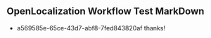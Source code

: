 ## OpenLocalization Workflow Test MarkDown
* a569585e-65ce-43d7-abf8-7fed843820af thanks!

<!--HONumber=Jan17_HO2-->


